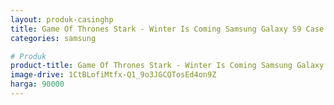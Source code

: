 ```yaml
---
layout: produk-casinghp
title: Game Of Thrones Stark - Winter Is Coming Samsung Galaxy S9 Case
categories: samsung

# Produk
product-title: Game Of Thrones Stark - Winter Is Coming Samsung Galaxy S9 Case
image-drive: 1CtBLofiMtfx-Q1_9o3JGCQTosEd4on9Z
harga: 90000
---
```

